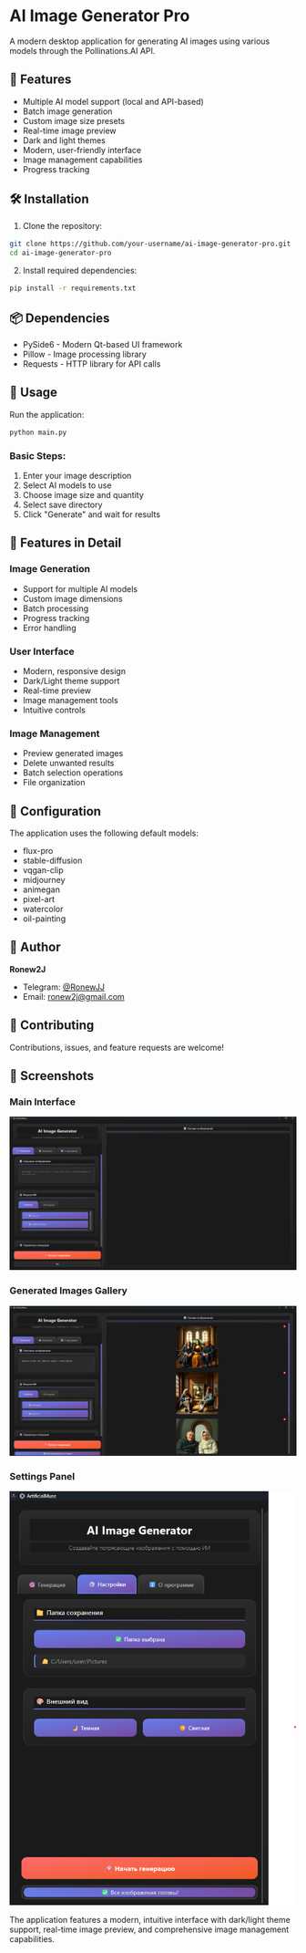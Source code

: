 # AI Image Generator Pro

A modern desktop application for generating AI images using various models through the Pollinations.AI API.

## 🌟 Features

- Multiple AI model support (local and API-based)
- Batch image generation
- Custom image size presets
- Real-time image preview
- Dark and light themes
- Modern, user-friendly interface
- Image management capabilities
- Progress tracking

## 🛠️ Installation

1. Clone the repository:

```sh
git clone https://github.com/your-username/ai-image-generator-pro.git
cd ai-image-generator-pro
```

2. Install required dependencies:

```sh
pip install -r requirements.txt
```

## 📦 Dependencies

- PySide6 - Modern Qt-based UI framework
- Pillow - Image processing library
- Requests - HTTP library for API calls

## 🚀 Usage

Run the application:

```sh
python main.py
```

### Basic Steps:

1. Enter your image description
2. Select AI models to use
3. Choose image size and quantity
4. Select save directory
5. Click "Generate" and wait for results

## 🎨 Features in Detail

### Image Generation

- Support for multiple AI models
- Custom image dimensions
- Batch processing
- Progress tracking
- Error handling

### User Interface

- Modern, responsive design
- Dark/Light theme support
- Real-time preview
- Image management tools
- Intuitive controls

### Image Management

- Preview generated images
- Delete unwanted results
- Batch selection operations
- File organization

## 🔧 Configuration

The application uses the following default models:

- flux-pro
- stable-diffusion
- vqgan-clip
- midjourney
- animegan
- pixel-art
- watercolor
- oil-painting

## 👤 Author

**Ronew2J**

- Telegram: [@RonewJJ](https://t.me/RonewJJ)
- Email: ronew2j@gmail.com

## 🤝 Contributing

Contributions, issues, and feature requests are welcome!

## 📸 Screenshots

### Main Interface

![Main Interface](screenshots/Main%20UI.png)

### Generated Images Gallery

![Generated Images](screenshots/GeneratedImages.png)

### Settings Panel

![Settings](screenshots/Settings.png)

The application features a modern, intuitive interface with dark/light theme support, real-time image preview, and comprehensive image management capabilities.
